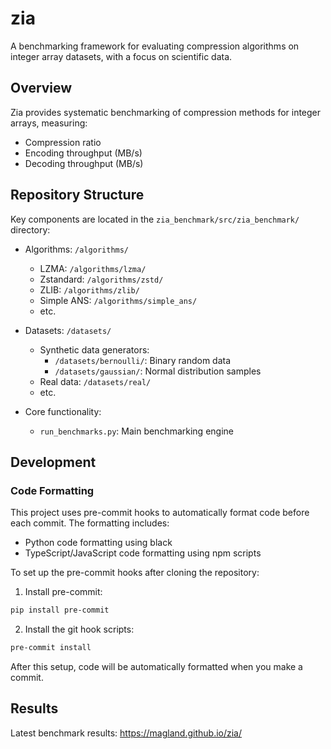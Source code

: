 # zia

A benchmarking framework for evaluating compression algorithms on integer array datasets, with a focus on scientific data.

## Overview

Zia provides systematic benchmarking of compression methods for integer arrays, measuring:
- Compression ratio
- Encoding throughput (MB/s)
- Decoding throughput (MB/s)

## Repository Structure

Key components are located in the `zia_benchmark/src/zia_benchmark/` directory:

- Algorithms: `/algorithms/`
  - LZMA: `/algorithms/lzma/`
  - Zstandard: `/algorithms/zstd/`
  - ZLIB: `/algorithms/zlib/`
  - Simple ANS: `/algorithms/simple_ans/`
  - etc.

- Datasets: `/datasets/`
  - Synthetic data generators:
    - `/datasets/bernoulli/`: Binary random data
    - `/datasets/gaussian/`: Normal distribution samples
  - Real data: `/datasets/real/`
  - etc.

- Core functionality:
  - `run_benchmarks.py`: Main benchmarking engine

## Development

### Code Formatting

This project uses pre-commit hooks to automatically format code before each commit. The formatting includes:
- Python code formatting using black
- TypeScript/JavaScript code formatting using npm scripts

To set up the pre-commit hooks after cloning the repository:

1. Install pre-commit:
```bash
pip install pre-commit
```

2. Install the git hook scripts:
```bash
pre-commit install
```

After this setup, code will be automatically formatted when you make a commit.

## Results

Latest benchmark results: https://magland.github.io/zia/
